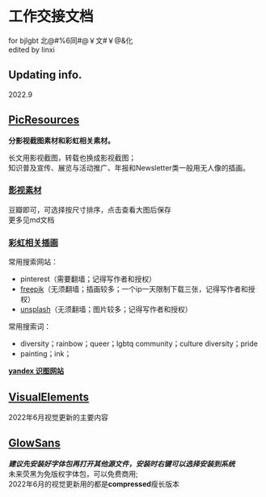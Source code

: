 # 工作交接文档

for bjlgbt 北@#%6同#@￥文#￥@&化  
edited by linxi

## Updating info.
2022.9

## [PicResources](https://github.com/BrookFbruin/Q2u0e6er3a6t7i9on/tree/main/PicResources)
**分影视截图素材和彩虹相关素材。**  

长文用影视截图，转载也换成影视截图；  
知识普及宣传、展览与活动推广、年报和Newsletter类一般用无人像的插画。

### [影视素材](https://github.com/BrookFbruin/Q2u0e6er3a6t7i9on/tree/main/PicResources/%E5%BD%B1%E8%A7%86%E6%88%AA%E5%9B%BE)
豆瓣即可，可选择按尺寸排序，点击查看大图后保存  
更多见md文档

### [彩虹相关插画](https://github.com/BrookFbruin/Q2u0e6er3a6t7i9on/tree/main/PicResources/%E5%BD%A9%E8%99%B9%E7%9B%B8%E5%85%B3)
常用搜索网站：  
- pinterest（需要翻墙；记得写作者和授权）
- [freepik](https://www.freepik.com/author/rawpixel-com)（无须翻墙；插画较多；一个ip一天限制下载三张，记得写作者和授权）
- [unsplash](https://unsplash.com/)（无须翻墙；图片较多；记得写作者和授权）  

常用搜索词：  
- diversity；rainbow；queer；lgbtq community；culture diversity；pride
- painting；ink；

[**yandex 识图网站**](https://yandex.com/images/)

## [VisualElements](https://github.com/BrookFbruin/Q2u0e6er3a6t7i9on/tree/main/VisualElements)
2022年6月视觉更新的主要内容

## [GlowSans](https://github.com/BrookFbruin/Queeration/tree/main/GlowSans)
***建议先安装好字体包再打开其他源文件，安装时右键可以选择安装到系统***  
未来荧黑为免版权字体包，可以免费商用;  
2022年6月的视觉更新用的都是**compressed**瘦长版本
